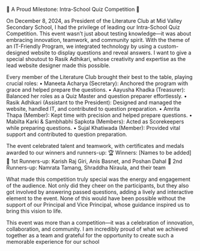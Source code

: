 🌟 A Proud Milestone: Intra-School Quiz Competition 🌟

On December 8, 2024, as President of the Literature Club at Mid Valley Secondary School, I had the privilege of leading our Intra-School Quiz Competition.
This event wasn’t just about testing knowledge—it was about embracing innovation, teamwork, and community spirit. With the theme of an IT-Friendly Program,
we integrated technology by using a custom-designed website to display questions and reveal answers. I want to give a special shoutout to Rasik Adhikari,
whose creativity and expertise as the lead website designer made this possible.

Every member of the Literature Club brought their best to the table, playing crucial roles:
	•	Maneeta Acharya (Secretary): Anchored the program with grace and helped prepare the questions.
	•	Aayusha Khadka (Treasurer): Balanced her roles as a Quiz Master and question preparer effortlessly.
	•	Rasik Adhikari (Assistant to the President): Designed and managed the website, handled IT, and contributed to question preparation.
	•	Amrita Thapa (Member): Kept time with precision and helped prepare questions.
	•	Mabilta Karki & Sambhabhi Sapkota (Members): Acted as Scorekeepers while preparing questions.
	•	Sujal Khatiwada (Member): Provided vital support and contributed to question preparation.

The event celebrated talent and teamwork, with certificates and medals awarded to our winners and runners-up:
🏆 Winners: [Names to be added]
🥈 1st Runners-up: Karish Raj Giri, Anis Basnet, and Poshan Dahal
🥉 2nd Runners-up: Namrata Tamang, Shraddha Niraula, and their team

What made this competition truly special was the energy and engagement of the audience. Not only did they cheer on the participants, 
but they also got involved by answering passed questions, adding a lively and interactive element to the event.
None of this would have been possible without the support of our Principal and Vice Principal, whose guidance inspired us to bring this vision to life.

This event was more than a competition—it was a celebration of innovation, collaboration, and community. 
I am incredibly proud of what we achieved together as a team and grateful for the opportunity to create such a memorable experience for our school
